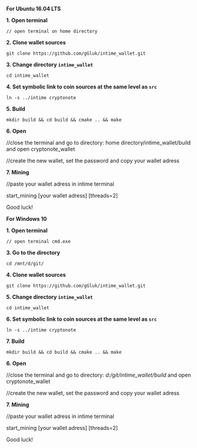 **For Ubuntu 16.04 LTS**

**1. Open terminal**

```
// open terminal on home directory
```

**2. Clone wallet sources**

```
git clone https://github.com/gGluk/intime_wallet.git
```

**3. Change directory `intime_wallet`**
 
```
cd intime_wallet
```

**4. Set symbolic link to coin sources at the same level as `src`**

```
ln -s ../intime cryptonote
```

**5. Build**

```
mkdir build && cd build && cmake .. && make
```

**6. Open**

//close the terminal and go to directory: home directory/intime_wallet/build and open cryptonote_wallet

//create the new wallet, set the password and copy your wallet adress

**7. Mining**

//paste your wallet adress in intime terminal

start_mining [your wallet adress] [threads=2]

Good luck!

**For Windows 10**

**1. Open terminal**

```
// open terminal cmd.exe
```

**3. Go to the directory**

```
cd /mnt/d/git/
```

**4. Clone wallet sources**

```
git clone https://github.com/gGluk/intime_wallet.git
```

**5. Change directory `intime_wallet`**
 
```
cd intime_wallet
```

**6. Set symbolic link to coin sources at the same level as `src`**

```
ln -s ../intime cryptonote
```

**7. Build**

```
mkdir build && cd build && cmake .. && make
```

**6. Open**

//close the terminal and go to directory: *d:/git/intime_wallet/build* and open cryptonote_wallet

//create the new wallet, set the password and copy your wallet adress

**7. Mining**

//paste your wallet adress in intime terminal

start_mining [your wallet adress] [threads=2]

Good luck!
